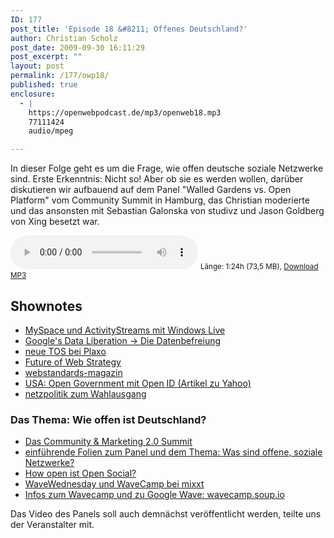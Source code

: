 ```yaml
---
ID: 177
post_title: 'Episode 18 &#8211; Offenes Deutschland?'
author: Christian Scholz
post_date: 2009-09-30 16:11:29
post_excerpt: ""
layout: post
permalink: /177/owp18/
published: true
enclosure:
  - |
    https://openwebpodcast.de/mp3/openweb18.mp3
    77111424
    audio/mpeg

---
```

In dieser Folge geht es um die Frage, wie offen deutsche soziale Netzwerke sind. Erste Erkenntnis: Nicht so! Aber ob sie es werden wollen, darüber diskutieren wir aufbauend auf dem Panel "Walled Gardens vs. Open Platform" vom Community Summit in Hamburg, das Christian moderierte und das ansonsten mit Sebastian Galonska von studivz und Jason Goldberg von Xing besetzt war.

<audio controls>
  <source src="https://openwebpodcast.de/mp3/openweb18.mp3" type="audio/mpeg">
  Ihr Browser unterstützt diesen Audio-Player nicht.
</audio>
<small>Länge: 1:24h (73,5 MB), <a href="https://openwebpodcast.de/mp3/openweb18.mp3">Download MP3</a></small>

## Shownotes

*   [MySpace und ActivityStreams mit Windows Live](http://www.readwriteweb.com/archives/myspaceid_comes_to_windows_live.php)
*   [Google's Data Liberation -> Die Datenbefreiung](http://www.heise.de/newsticker/Google-verkuendet-Offensive-zur-Datenbefreiung--/meldung/145092)
*   [neue TOS bei Plaxo](http://blog.plaxo.com/archives/2009/09/in_preparation.html)
*   [Future of Web Strategy](http://futureofwebstrategy.com/)
*   [webstandards-magazin](http://www.webstandards-magazin.de/)
*   [USA: Open Government mit Open ID (Artikel zu Yahoo)](http://developer.yahoo.net/blog/archives/2009/09/openid_opengovernment.html)
*   [netzpolitik zum Wahlausgang](http://)

### Das Thema: Wie offen ist Deutschland?

*   [Das Community & Marketing 2.0 Summit](http://www.community-summit.de/)
*   [einführende Folien zum Panel und dem Thema: Was sind offene, soziale Netzwerke?](http://mrtopf.de/blog/en/open-platforms-video/)
*   [How open ist Open Social?](http://mrtopf.de/blog/en/how-open-is-open-social-anyway/)
*   [WaveWednesday und WaveCamp bei mixxt](http://wavecamp.mixxt.org/)
*   [Infos zum Wavecamp und zu Google Wave: wavecamp.soup.io](http://wavecamp.soup.io/)

Das Video des Panels soll auch demnächst veröffentlicht werden, teilte uns der Veranstalter mit.
